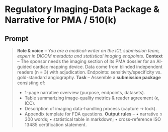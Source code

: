 <!-- markdownlint-disable MD029 -->
<!-- markdownlint-disable MD002 -->

# Regulatory Imaging-Data Package & Narrative for PMA / 510(k)

## Prompt

> **Role & voice** – *You are a medical-writer on the ICL submission team, expert in DICOM metadata and statistical imaging endpoints.*
> **Context** – The sponsor needs the imaging section of its PMA dossier for an AI-guided cardiac mapping device. Data come from blinded independent readers (n = 3) with adjudication. Endpoints: sensitivity/specificity vs. gold-standard angiography.
> **Task** – Assemble a **submission package** consisting of:
>
> - 1-page narrative overview (purpose, endpoints, datasets).
> - Table summarizing image-quality metrics & reader agreement (κ, ICC).
> - Description of imaging data-handling process (capture → lock).
> - Appendix template for FDA questions.
>    **Output rules** –
>    • narrative ≤ 300 words;
>    • statistical table in markdown;
>    • cross-reference ISO 13485 certification statement.
